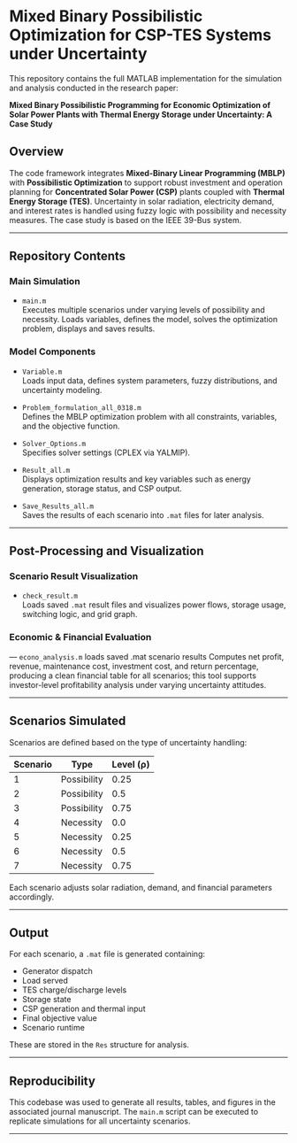 # Mixed Binary Possibilistic Optimization for CSP-TES Systems under Uncertainty

This repository contains the full MATLAB implementation for the simulation and analysis conducted in the research paper:

**Mixed Binary Possibilistic Programming for Economic Optimization of Solar Power Plants with Thermal Energy Storage under Uncertainty: A Case Study**

## Overview

The code framework integrates **Mixed-Binary Linear Programming (MBLP)** with **Possibilistic Optimization** to support robust investment and operation planning for **Concentrated Solar Power (CSP)** plants coupled with **Thermal Energy Storage (TES)**. Uncertainty in solar radiation, electricity demand, and interest rates is handled using fuzzy logic with possibility and necessity measures.
The case study is based on the IEEE 39-Bus system.

---

##  Repository Contents

###  Main Simulation
- `main.m`  
  Executes multiple scenarios under varying levels of possibility and necessity. Loads variables, defines the model, solves the optimization problem, displays and saves results.

### Model Components
- `Variable.m`  
  Loads input data, defines system parameters, fuzzy distributions, and uncertainty modeling.

- `Problem_formulation_all_0318.m`  
  Defines the MBLP optimization problem with all constraints, variables, and the objective function.

- `Solver_Options.m`  
  Specifies solver settings (CPLEX via YALMIP).

- `Result_all.m`  
  Displays optimization results and key variables such as energy generation, storage status, and CSP output.

- `Save_Results_all.m`  
  Saves the results of each scenario into `.mat` files for later analysis.

---

## Post-Processing and Visualization

### Scenario Result Visualization
- `check_result.m`  
  Loads saved `.mat` result files and visualizes power flows, storage usage, switching logic, and grid graph.

 ### Economic & Financial Evaluation 
 — `econo_analysis.m` loads saved .mat scenario results
 Computes net profit, revenue, maintenance cost, investment cost, and return percentage, producing a clean financial table for all scenarios; this tool supports investor-level profitability analysis under varying uncertainty attitudes.
 
---

## Scenarios Simulated

Scenarios are defined based on the type of uncertainty handling:

| Scenario | Type  | Level (ρ) |
|----------|-------|------------|
| 1        | Possibility | 0.25 |
| 2        | Possibility | 0.5  |
| 3        | Possibility | 0.75 |
| 4        | Necessity   | 0.0  |
| 5        | Necessity   | 0.25 |
| 6        | Necessity   | 0.5  |
| 7        | Necessity   | 0.75 |

Each scenario adjusts solar radiation, demand, and financial parameters accordingly.

---

## Output

For each scenario, a `.mat` file is generated containing:

- Generator dispatch
- Load served
- TES charge/discharge levels
- Storage state
- CSP generation and thermal input
- Final objective value
- Scenario runtime

These are stored in the `Res` structure for analysis.

---

## Reproducibility

This codebase was used to generate all results, tables, and figures in the associated journal manuscript. The `main.m` script can be executed to replicate simulations for all uncertainty scenarios.

---


